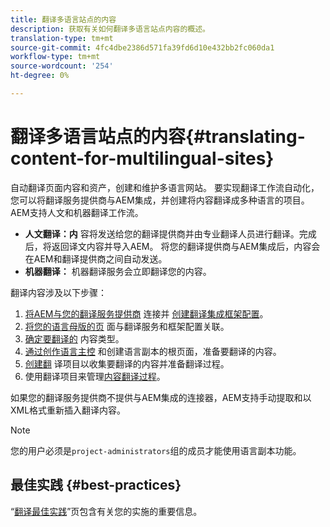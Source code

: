 ```yaml
---
title: 翻译多语言站点的内容
description: 获取有关如何翻译多语言站点内容的概述。
translation-type: tm+mt
source-git-commit: 4fc4dbe2386d571fa39fd6d10e432bb2fc060da1
workflow-type: tm+mt
source-wordcount: '254'
ht-degree: 0%

---
```



# 翻译多语言站点的内容{#translating-content-for-multilingual-sites}

自动翻译页面内容和资产，创建和维护多语言网站。 要实现翻译工作流自动化，您可以将翻译服务提供商与AEM集成，并创建将内容翻译成多种语言的项目。 AEM支持人文和机器翻译工作流。

* **人文翻译：内** 容将发送给您的翻译提供商并由专业翻译人员进行翻译。完成后，将返回译文内容并导入AEM。 将您的翻译提供商与AEM集成后，内容会在AEM和翻译提供商之间自动发送。
* **机器翻译：** 机器翻译服务会立即翻译您的内容。

翻译内容涉及以下步骤：

1. [将AEM与您的翻译服务提供商](integration-framework.md#connecting-to-a-translation-service-provider) 连接并 [创建翻译集成框架配置](integration-framework.md)。
1. [将您的语言母版的页](integration-framework.md#configuring-pages-for-translation) 面与翻译服务和框架配置关联。
1. [确定要翻译的](rules.md) 内容类型。
1. [通过创作语言主控](preparation.md) 和创建语言副本的根页面，准备要翻译的内容。
1. [创建翻](managing-projects.md) 译项目以收集要翻译的内容并准备翻译过程。
1. 使用翻译项目来管理[内容翻译过程](managing-projects.md)。

如果您的翻译服务提供商不提供与AEM集成的连接器，AEM支持手动提取和以XML格式重新插入翻译内容。

>[!NOTE]
>
>您的用户必须是`project-administrators`组的成员才能使用语言副本功能。

## 最佳实践 {#best-practices}

“[翻译最佳实践](best-practices.md)”页包含有关您的实施的重要信息。
